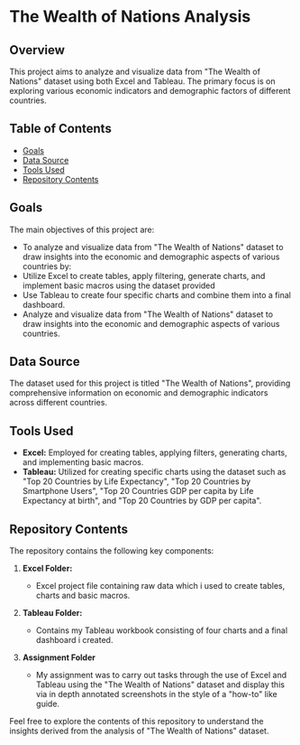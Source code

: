 # The Wealth of Nations Analysis

## Overview
This project aims to analyze and visualize data from "The Wealth of Nations" dataset using both Excel and Tableau. The primary focus is on exploring various economic indicators and demographic factors of different countries.

## Table of Contents
- [Goals](#goals)
- [Data Source](#data-source)
- [Tools Used](#tools-used)
- [Repository Contents](#repository-contents)

## Goals
The main objectives of this project are:
- To analyze and visualize data from "The Wealth of Nations" dataset to draw insights into the economic and demographic aspects of various countries by:
- Utilize Excel to create tables, apply filtering, generate charts, and implement basic macros using the dataset provided
- Use Tableau to create four specific charts and combine them into a final dashboard.
- Analyze and visualize data from "The Wealth of Nations" dataset to draw insights into the economic and demographic aspects of various countries.

## Data Source
The dataset used for this project is titled "The Wealth of Nations", providing comprehensive information on economic and demographic indicators across different countries.

## Tools Used
- **Excel:** Employed for creating tables, applying filters, generating charts, and implementing basic macros.
- **Tableau:** Utilized for creating specific charts using the dataset such as "Top 20 Countries by Life Expectancy", "Top 20 Countries by Smartphone Users", "Top 20 Countries GDP per capita by Life Expectancy at birth", and "Top 20 Countries by GDP per capita".

## Repository Contents
The repository contains the following key components:
1. **Excel Folder:**
   - Excel project file containing raw data which i used to create tables, charts and basic macros.

2. **Tableau Folder:**
   - Contains my Tableau workbook consisting of four charts and a final dashboard i created.

3. **Assignment Folder**
   - My assignment was to carry out tasks through the use of Excel and Tableau using the "The Wealth of Nations" dataset and display this via in depth annotated screenshots in the style of a "how-to" like guide.

Feel free to explore the contents of this repository to understand the insights derived from the analysis of "The Wealth of Nations" dataset.
